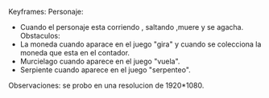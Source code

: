 
Keyframes:
 Personaje:
  - Cuando el personaje esta corriendo , saltando ,muere y se agacha.
 Obstaculos:
  - La moneda cuando aparace en el juego "gira" y cuando se colecciona la moneda que esta en el contador.
  - Murcielago cuando aparece en el juego "vuela".
  - Serpiente cuando aparece en el juego "serpenteo".


Observaciones: se probo en una resolucion de 1920*1080.


